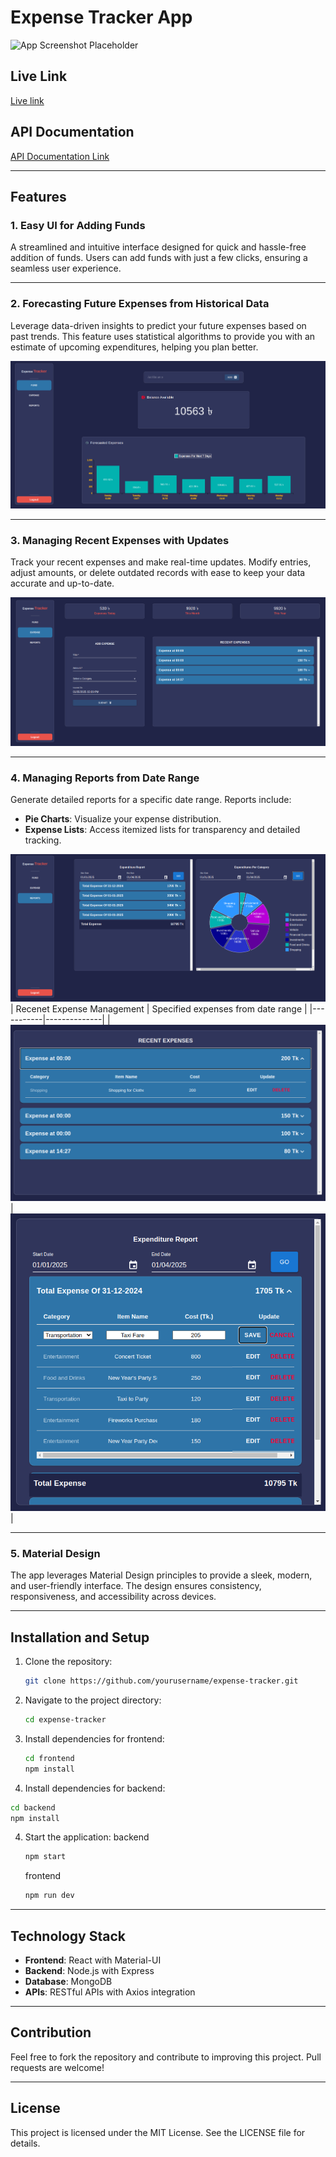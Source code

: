 # Expense Tracker App

![App Screenshot Placeholder](#)

## Live Link
[Live link](https://expense-tracker-app-frontend-skst.onrender.com)

## API Documentation

[API Documentation Link](https://expense-tracker-app-backend-i7w6.onrender.com/api-docs/)

---

## Features

### 1. Easy UI for Adding Funds
A streamlined and intuitive interface designed for quick and hassle-free addition of funds. Users can add funds with just a few clicks, ensuring a seamless user experience.

---

### 2. Forecasting Future Expenses from Historical Data
Leverage data-driven insights to predict your future expenses based on past trends. This feature uses statistical algorithms to provide you with an estimate of upcoming expenditures, helping you plan better.

![Forecasting Screenshot Placeholder](assets/fund.png)

---

### 3. Managing Recent Expenses with Updates
Track your recent expenses and make real-time updates. Modify entries, adjust amounts, or delete outdated records with ease to keep your data accurate and up-to-date.

![Manage Expenses Screenshot Placeholder](assets/expenses.png)

---

### 4. Managing Reports from Date Range
Generate detailed reports for a specific date range. Reports include:
- **Pie Charts**: Visualize your expense distribution.
- **Expense Lists**: Access itemized lists for transparency and detailed tracking.

![Reports Screenshot Placeholder](assets/reports.png)
| Recenet Expense Management | Specified expenses from date range | 
|-----------|--------------|
|![Recenet Expenses](assets/update_recent.png) | ![Specified expenses from date range](assets/update_reports.png)|

---

### 5. Material Design
The app leverages Material Design principles to provide a sleek, modern, and user-friendly interface. The design ensures consistency, responsiveness, and accessibility across devices.


---

## Installation and Setup

1. Clone the repository:
   ```bash
   git clone https://github.com/yourusername/expense-tracker.git
   ```

2. Navigate to the project directory:
   ```bash
   cd expense-tracker
   ```

3. Install dependencies for frontend:
   ```bash
   cd frontend
   npm install
   ```
3. Install dependencies for backend:
  ```bash
  cd backend
  npm install
  ```

4. Start the application:
   backend
   ```bash
   npm start
   ```
   frontend
   ```bash
   npm run dev
   ```

---

## Technology Stack

- **Frontend**: React with Material-UI
- **Backend**: Node.js with Express
- **Database**: MongoDB
- **APIs**: RESTful APIs with Axios integration

---

## Contribution

Feel free to fork the repository and contribute to improving this project. Pull requests are welcome!

---

## License

This project is licensed under the MIT License. See the LICENSE file for details.

